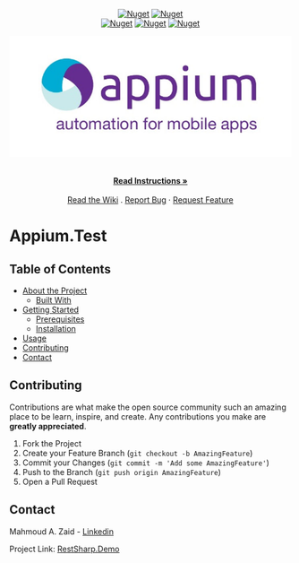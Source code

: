<!-- PROJECT SHIELDS -->
<p align="center">    
    <a href="https://www.seleniumhq.org" alt="Selenium">
        <img alt="Nuget" src="https://img.shields.io/badge/-Selenium-blue.svg"></a>
     <a href="http://appium.io" alt="Appium">
        <img alt="Nuget" src="https://img.shields.io/badge/-Appium-blue.svg"></a>
    <br/>
    <a href="https://specflow.org/" alt="SpecFlow">
        <img alt="Nuget" src="https://img.shields.io/nuget/dt/SpecFlow.svg?label=SpecFlow&logo=SpecFlow"></a>   
  <a href="https://fluentAssertions.com" alt="FluentAssertions">
        <img alt="Nuget" src="https://img.shields.io/nuget/dt/FluentAssertions.svg?label=FluentAssertions&logo=FluentAssertions"></a>
  <a href="https://nunit.org" alt="NUnit">
        <img alt="Nuget" src="https://img.shields.io/nuget/dt/NUnit.svg?label=NUnit&logo=NUnit"></a>  
</p>

<!-- PROJECT LOGO -->
<p align="center">
  <a href="https://github.com/mahmoudazaid/RestSharp.Demo">
    <img src="Images/Appium.jpg" alt="Logo">
  </a>  
   <p align="center">
    <br />
    <a href="#about-the-project"><strong>Read Instructions »</strong></a>
    <br />
    <br />  
    <a href="https://github.com/mahmoudazaid/Appium.Test/wiki">Read the Wiki</a>
    .
    <a href="https://github.com/mahmoudazaid/Appium.Test/issues">Report Bug</a>
    ·
    <a href="https://github.com/mahmoudazaid/Appium.Test/issues">Request Feature</a>
  </p>
</p>

# Appium.Test

<!-- TABLE OF CONTENTS -->
## Table of Contents

* [About the Project](#about-the-project)
  * [Built With](#built-with)
* [Getting Started](#getting-started)
  * [Prerequisites](#prerequisites)
  * [Installation](#installation)
* [Usage](#usage)
* [Contributing](#contributing)
* [Contact](#contact)



<!-- CONTRIBUTING -->
## Contributing

Contributions are what make the open source community such an amazing place to be learn, inspire, and create. Any contributions you make are **greatly appreciated**.

1. Fork the Project
2. Create your Feature Branch (`git checkout -b AmazingFeature`)
3. Commit your Changes (`git commit -m 'Add some AmazingFeature'`)
4. Push to the Branch (`git push origin AmazingFeature`)
5. Open a Pull Request

<!-- CONTACT -->
## Contact

Mahmoud A. Zaid - [Linkedin](https://www.linkedin.com/in/mahmoudazaid/)

Project Link: [RestSharp.Demo](https://github.com/mahmoudazaid/Appium.Test)


